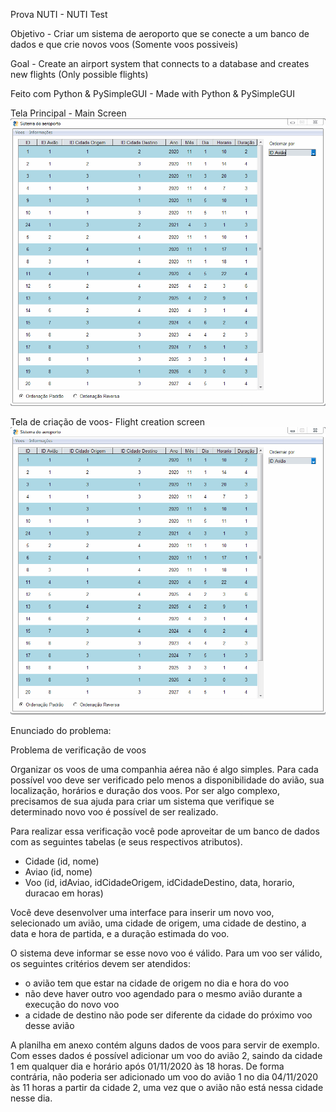 Prova NUTI - NUTI Test

Objetivo - Criar um sistema de aeroporto que se conecte a um banco de dados e que crie novos voos (Somente voos possiveis)

Goal     - Create an airport system that connects to a database and creates new flights (Only possible flights)

Feito com Python & PySimpleGUI - Made with Python & PySimpleGUI

Tela Principal - Main Screen
![](media/Aeroporto.gif)

Tela de criação de voos- Flight creation screen
![](media/Aeroporto2.gif)

Enunciado do problema:

Problema de verificação de voos

Organizar os voos de uma companhia aérea não é algo simples. Para cada possível voo deve ser verificado pelo menos a disponibilidade do avião, sua localização, horários e duração dos voos. Por ser algo complexo, precisamos de sua ajuda para criar um sistema que verifique se determinado novo voo é possível de ser realizado.

Para realizar essa verificação você pode aproveitar de um banco de dados com as seguintes tabelas (e seus respectivos atributos).
- Cidade (id, nome)
- Aviao (id, nome)
- Voo (id, idAviao, idCidadeOrigem, idCidadeDestino, data, horario, duracao em horas)

Você deve desenvolver uma interface para inserir um novo voo, selecionado um avião, uma cidade de origem, uma cidade de destino, a data e hora de partida, e a duração estimada do voo. 

O sistema deve informar se esse novo voo é válido. Para um voo ser válido, os seguintes critérios devem ser atendidos:
- o avião tem que estar na cidade de origem no dia e hora do voo
- não deve haver outro voo agendado para o mesmo avião durante a execução do novo voo
- a cidade de destino não pode ser diferente da cidade do próximo voo desse avião

A planilha em anexo contém alguns dados de voos para servir de exemplo. Com esses dados é possível adicionar um voo do avião 2, saindo da cidade 1 em qualquer dia e horário após 01/11/2020 às 18 horas. De forma contrária, não poderia ser adicionado um voo do avião 1 no dia 04/11/2020 às 11 horas a partir da cidade 2, uma vez que o avião não está nessa cidade nesse dia.
